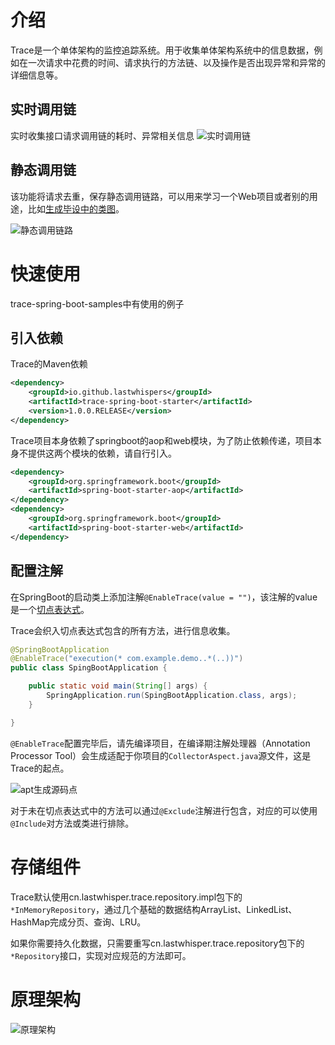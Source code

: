 # 介绍

Trace是一个单体架构的监控追踪系统。用于收集单体架构系统中的信息数据，例如在一次请求中花费的时间、请求执行的方法链、以及操作是否出现异常和异常的详细信息等。

## 实时调用链

实时收集接口请求调用链的耗时、异常相关信息
![实时调用链](https://img-blog.csdnimg.cn/20200410172312739.gif)

## 静态调用链

该功能将请求去重，保存静态调用链路，可以用来学习一个Web项目或者别的用途，比如[生成毕设中的类图]()。

![静态调用链路](https://img-blog.csdnimg.cn/20200410172337626.gif)
# 快速使用

trace-spring-boot-samples中有使用的例子

## 引入依赖

Trace的Maven依赖

```xml
<dependency>
    <groupId>io.github.lastwhispers</groupId>
    <artifactId>trace-spring-boot-starter</artifactId>
    <version>1.0.0.RELEASE</version>
</dependency>
```

Trace项目本身依赖了springboot的aop和web模块，为了防止依赖传递，项目本身不提供这两个模块的依赖，请自行引入。

```xml
<dependency>
 	<groupId>org.springframework.boot</groupId>
    <artifactId>spring-boot-starter-aop</artifactId>
</dependency>
<dependency>
    <groupId>org.springframework.boot</groupId>
    <artifactId>spring-boot-starter-web</artifactId>
</dependency>
```

## 配置注解

在SpringBoot的启动类上添加注解`@EnableTrace(value = "")`，该注解的value是一个[切点表达式](https://docs.spring.io/spring/docs/5.1.8.RELEASE/spring-framework-reference/core.html#aop-pointcuts)。

Trace会织入切点表达式包含的所有方法，进行信息收集。

```java
@SpringBootApplication
@EnableTrace("execution(* com.example.demo..*(..))")
public class SpingBootApplication {

    public static void main(String[] args) {
        SpringApplication.run(SpingBootApplication.class, args);
    }

}
```

`@EnableTrace`配置完毕后，请先编译项目，在编译期注解处理器（Annotation Processor Tool）会生成适配于你项目的`CollectorAspect.java`源文件，这是Trace的起点。

![apt生成源码点](https://img-blog.csdnimg.cn/20200410172414260.png?x-oss-process=image/watermark,type_ZmFuZ3poZW5naGVpdGk,shadow_10,text_aHR0cHM6Ly9ibG9nLmNzZG4ubmV0L3Bkc3UxNjE1MzAyNDc=,size_16,color_FFFFFF,t_70)

对于未在切点表达式中的方法可以通过`@Exclude`注解进行包含，对应的可以使用`@Include`对方法或类进行排除。

# 存储组件

Trace默认使用cn.lastwhisper.trace.repository.impl包下的`*InMemoryRepository`，通过几个基础的数据结构ArrayList、LinkedList、HashMap完成分页、查询、LRU。

如果你需要持久化数据，只需要重写cn.lastwhisper.trace.repository包下的`*Repository`接口，实现对应规范的方法即可。

# 原理架构

![原理架构](https://img-blog.csdnimg.cn/20200410172435250.png?x-oss-process=image/watermark,type_ZmFuZ3poZW5naGVpdGk,shadow_10,text_aHR0cHM6Ly9ibG9nLmNzZG4ubmV0L3Bkc3UxNjE1MzAyNDc=,size_16,color_FFFFFF,t_70)